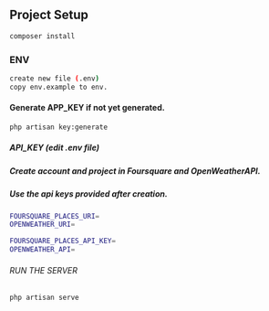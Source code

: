 ## Project Setup

```sh
composer install
```

### ENV 

```sh
create new file (.env)
copy env.example to env.
```

#### Generate APP_KEY if not yet generated.

```sh
php artisan key:generate
```

##### API_KEY (edit .env file)
##### Create account and project in Foursquare and OpenWeatherAPI.
##### Use the api keys provided after creation.
```sh
FOURSQUARE_PLACES_URI=
OPENWEATHER_URI=

FOURSQUARE_PLACES_API_KEY=
OPENWEATHER_API=
```

###### RUN THE SERVER
```sh
php artisan serve
```